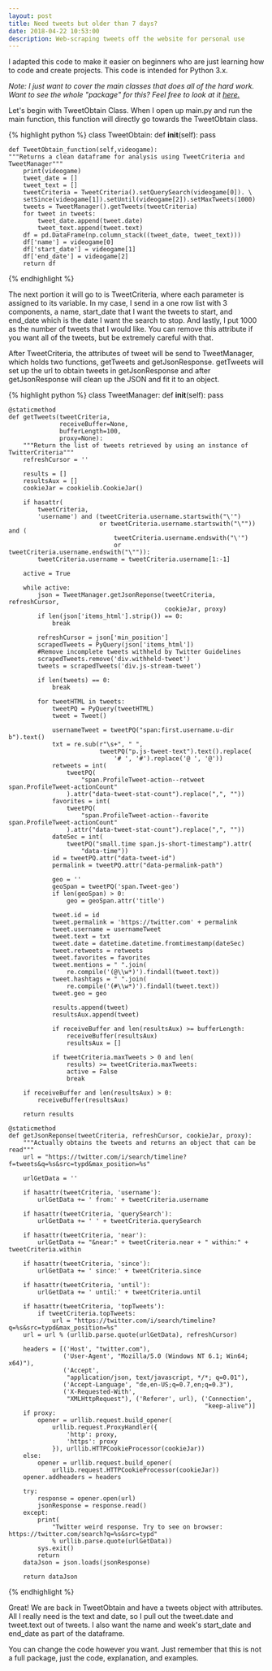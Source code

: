 ```yaml
---
layout: post
title: Need tweets but older than 7 days?
date: 2018-04-22 10:53:00
description: Web-scraping tweets off the website for personal use
---
```

I adapted this code to make it easier on beginners who are just learning how to code and create projects. This code is intended for Python 3.x.

*Note: I just want to cover the main classes that does all of the hard work. Want to see the whole "package" for this? Feel free to look at it <a href ='https://github.com/sdf94/Tweets_Tool'>here.</a>*

Let's begin with TweetObtain Class. When I open up main.py and run the main function, this function will directly go towards the TweetObtain class.

{% highlight python %}
class TweetObtain:
	def __init__(self):
		pass

	def TweetObtain_function(self,videogame):
	"""Returns a clean dataframe for analysis using TweetCriteria and TweetManager"""
		print(videogame)
		tweet_date = []
		tweet_text = []
		tweetCriteria = TweetCriteria().setQuerySearch(videogame[0]). \
		setSince(videogame[1]).setUntil(videogame[2]).setMaxTweets(1000)
		tweets = TweetManager().getTweets(tweetCriteria)
		for tweet in tweets:
			tweet_date.append(tweet.date)
			tweet_text.append(tweet.text)
		df = pd.DataFrame(np.column_stack((tweet_date, tweet_text)))
		df['name'] = videogame[0]
		df['start_date'] = videogame[1]
		df['end_date'] = videogame[2]
		return df
{% endhighlight %}

The next portion it will go to is TweetCriteria, where each parameter is assigned to its variable. 
In my case, I send in a one row list with 3 components, a name, start_date that I want the tweets to start, and end_date which is the date I want the search to stop. And lastly, I put 1000 as the number of tweets that I would like. You can remove this attribute if you want all of the tweets, but be extremely careful with that. 

After TweetCriteria, the attributes of tweet will be send to TweetManager, which holds two functions, getTweets and getJsonResponse. getTweets will set up the url to obtain tweets in getJsonResponse and after getJsonResponse will clean up the JSON and fit it to an object.  


{% highlight python %}
class TweetManager:
	def __init__(self):
		pass


	@staticmethod
	def getTweets(tweetCriteria,
	              receiveBuffer=None,
	              bufferLength=100,
	              proxy=None):
		"""Return the list of tweets retrieved by using an instance of TwitterCriteria"""
		refreshCursor = ''

		results = []
		resultsAux = []
		cookieJar = cookielib.CookieJar()

		if hasattr(
		    tweetCriteria,
		    'username') and (tweetCriteria.username.startswith("\'")
		                     or tweetCriteria.username.startswith("\"")) and (
		                         tweetCriteria.username.endswith("\'")
		                         or tweetCriteria.username.endswith("\"")):
			tweetCriteria.username = tweetCriteria.username[1:-1]

		active = True

		while active:
			json = TweetManager.getJsonReponse(tweetCriteria, refreshCursor,
			                                   cookieJar, proxy)
			if len(json['items_html'].strip()) == 0:
				break

			refreshCursor = json['min_position']
			scrapedTweets = PyQuery(json['items_html'])
			#Remove incomplete tweets withheld by Twitter Guidelines
			scrapedTweets.remove('div.withheld-tweet')
			tweets = scrapedTweets('div.js-stream-tweet')

			if len(tweets) == 0:
				break

			for tweetHTML in tweets:
				tweetPQ = PyQuery(tweetHTML)
				tweet = Tweet()

				usernameTweet = tweetPQ("span:first.username.u-dir b").text()
				txt = re.sub(r"\s+", " ",
				             tweetPQ("p.js-tweet-text").text().replace(
				                 '# ', '#').replace('@ ', '@'))
				retweets = int(
				    tweetPQ(
				        "span.ProfileTweet-action--retweet span.ProfileTweet-actionCount"
				    ).attr("data-tweet-stat-count").replace(",", ""))
				favorites = int(
				    tweetPQ(
				        "span.ProfileTweet-action--favorite span.ProfileTweet-actionCount"
				    ).attr("data-tweet-stat-count").replace(",", ""))
				dateSec = int(
				    tweetPQ("small.time span.js-short-timestamp").attr(
				        "data-time"))
				id = tweetPQ.attr("data-tweet-id")
				permalink = tweetPQ.attr("data-permalink-path")

				geo = ''
				geoSpan = tweetPQ('span.Tweet-geo')
				if len(geoSpan) > 0:
					geo = geoSpan.attr('title')

				tweet.id = id
				tweet.permalink = 'https://twitter.com' + permalink
				tweet.username = usernameTweet
				tweet.text = txt
				tweet.date = datetime.datetime.fromtimestamp(dateSec)
				tweet.retweets = retweets
				tweet.favorites = favorites
				tweet.mentions = " ".join(
				    re.compile('(@\\w*)').findall(tweet.text))
				tweet.hashtags = " ".join(
				    re.compile('(#\\w*)').findall(tweet.text))
				tweet.geo = geo

				results.append(tweet)
				resultsAux.append(tweet)

				if receiveBuffer and len(resultsAux) >= bufferLength:
					receiveBuffer(resultsAux)
					resultsAux = []

				if tweetCriteria.maxTweets > 0 and len(
				    results) >= tweetCriteria.maxTweets:
					active = False
					break

		if receiveBuffer and len(resultsAux) > 0:
			receiveBuffer(resultsAux)

		return results

	@staticmethod
	def getJsonReponse(tweetCriteria, refreshCursor, cookieJar, proxy):
		"""Actually obtains the tweets and returns an object that can be read"""
		url = "https://twitter.com/i/search/timeline?f=tweets&q=%s&src=typd&max_position=%s"

		urlGetData = ''

		if hasattr(tweetCriteria, 'username'):
			urlGetData += ' from:' + tweetCriteria.username

		if hasattr(tweetCriteria, 'querySearch'):
			urlGetData += ' ' + tweetCriteria.querySearch

		if hasattr(tweetCriteria, 'near'):
			urlGetData += "&near:" + tweetCriteria.near + " within:" + tweetCriteria.within

		if hasattr(tweetCriteria, 'since'):
			urlGetData += ' since:' + tweetCriteria.since

		if hasattr(tweetCriteria, 'until'):
			urlGetData += ' until:' + tweetCriteria.until

		if hasattr(tweetCriteria, 'topTweets'):
			if tweetCriteria.topTweets:
				url = "https://twitter.com/i/search/timeline?q=%s&src=typd&max_position=%s"
		url = url % (urllib.parse.quote(urlGetData), refreshCursor)

		headers = [('Host', "twitter.com"),
		           ('User-Agent', "Mozilla/5.0 (Windows NT 6.1; Win64; x64)"),
		           ('Accept',
		            "application/json, text/javascript, */*; q=0.01"),
		           ('Accept-Language', "de,en-US;q=0.7,en;q=0.3"),
		           ('X-Requested-With',
		            "XMLHttpRequest"), ('Referer', url), ('Connection',
		                                                  "keep-alive")]
		if proxy:
			opener = urllib.request.build_opener(
			    urllib.request.ProxyHandler({
			        'http': proxy,
			        'https': proxy
			    }), urllib.HTTPCookieProcessor(cookieJar))
		else:
			opener = urllib.request.build_opener(
			    urllib.request.HTTPCookieProcessor(cookieJar))
		opener.addheaders = headers

		try:
			response = opener.open(url)
			jsonResponse = response.read()
		except:
			print(
			    "Twitter weird response. Try to see on browser: https://twitter.com/search?q=%s&src=typd"
			    % urllib.parse.quote(urlGetData))
			sys.exit()
			return
		dataJson = json.loads(jsonResponse)

		return dataJson
{% endhighlight %}

Great! We are back in TweetObtain and have a tweets object with attributes. All I really need is the text and date, so I pull out the tweet.date and tweet.text out of tweets. I also want the name and week's start_date and end_date as part of the dataframe. 

You can change the code however you want. Just remember that this is not a full package, just the code, explanation, and examples. 

